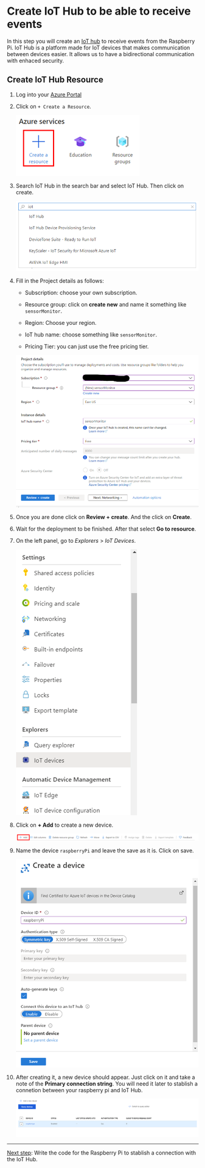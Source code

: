 # Create IoT Hub to be able to receive events

In this step you will create an [IoT hub](https://azure.microsoft.com/services/iot-hub/#overview) to receive events from the Raspberry Pi. IoT Hub is a platform made for IoT devices that makes communication between devices easier. It allows us to have a bidirectional communication with enhaced security.

## Create IoT Hub Resource

1. Log into your [Azure Portal](https://portal.azure.com/)

1. Click on `+ Create a Resource`.

    ![create resource](./media/create_resource.png)

1. Search IoT Hub in the search bar and select IoT Hub. Then click on create.

    ![search iot hub](./media/search_iothub.png)

1. Fill in the Project details as follows:

    * Subscription: choose your own subscription.

    * Resource group: click on **create new** and name it something like `sensorMonitor`.

    * Region: Choose your region.

    * IoT hub name: choose something like `sensorMonitor`.

    * Pricing Tier: you can just use the free pricing tier.

    ![iot hub details](./media/iothub_details.png)

1. Once you are done click on **Review + create**. And the click on **Create**.

1. Wait for the deployment to be finished. After that select **Go to resource**.

1. On the left panel, go to *Explorers* > *IoT Devices*.

    ![iot devices](./media/iot_devices.png)

1. Click on **+ Add** to create a new device.

    ![add device](./media/add_iot_device.png)

1. Name the device `raspberryPi` and leave the save as it is. Click on save.

    ![new device](./media/create_device.png)

1. After creating it, a new device should appear. Just click on it and take a note of the **Primary connection string**. You will need it later to stablish a connetion between your raspberry pi and IoT Hub.

    ![view device](./media/view_device.png)

----------

[Next step](./Python_code.md): Write the code for the Raspberry Pi to stablish a connection with the IoT Hub.
